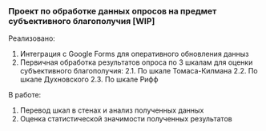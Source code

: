 
### Проект по обработке данных опросов на предмет субъективного благополучия [WIP]

Реализовано:
1. Интеграция с Google Forms для оперативного обновления данныз
2. Первичная обработка результатов опроса по 3 шкалам для оценки субъективного благополучия: 
  2.1. По шкале Томаса-Килмана
  2.2. По шкале Духновского
  2.3. По шкале Рифф

В работе:
1. Перевод шкал в стенах и анализ полученных данных
2. Оценка статистической значимости полученных результатов

